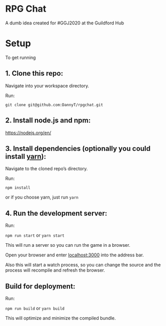# RPG Chat
A dumb idea created for #GGJ2020 at the Guildford Hub

# Setup
To get running

## 1. Clone this repo:

Navigate into your workspace directory.

Run:

```git clone git@github.com:DannyT/rpgchat.git```

## 2. Install node.js and npm:

https://nodejs.org/en/


## 3. Install dependencies (optionally you could install [yarn](https://yarnpkg.com/)):

Navigate to the cloned repo’s directory.

Run:

```npm install```

or if you choose yarn, just run ```yarn```

## 4. Run the development server:

Run:

```npm run start```
or
```yarn start```

This will run a server so you can run the game in a browser.

Open your browser and enter [localhost:3000](http://localhost:3000) into the address bar.

Also this will start a watch process, so you can change the source and the process will recompile and refresh the browser.


## Build for deployment:

Run:

```npm run build```
or
```yarn build```

This will optimize and minimize the compiled bundle.
